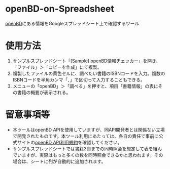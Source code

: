 # openBD-on-Spreadsheet
[openBD](https://openbd.jp/)にある情報をGoogleスプレッドシート上で確認するツール

# 使用方法
1. サンプルスプレッドシート「[[Sample] openBD情報チェッカー](https://docs.google.com/spreadsheets/d/1j9dac3NpPtCQWxL_-oUvZVSc7IvaGKhNGR6AqqHP1_w/edit#gid=0)」を開き、「ファイル」＞「コピーを作成」にて複製。
1. 複製したファイルの黄色セルに、調べたい書籍のISBNコードを入力。複数のISBNコードを半角カンマ「`,`」で区切って入力することもできる。
1. メニューの「openBD」＞「調べる」を押すと、項目「書籍情報」の表にその書籍の概要が表示される。

# 留意事項等
- 本ツールはopenBD APIを使用していますが、同API開発者とは関係ない立場で開発されたものです。本ツール利用にあたっては、各自の責任で事前に公式サイトの[openBD API利用規約](https://openbd.jp/terms/)を確認してください。
- サンプルスプレッドシートでは書籍3冊までの同時照会を想定して表を組んでいますが、実際はもっと多くの数を同時照会できるかと思われます。その場合は、シートに列が自動的に追加されます。